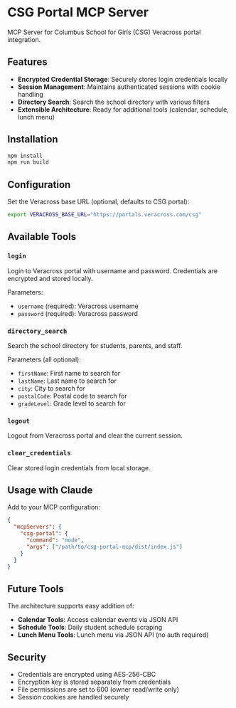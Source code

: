 # CSG Portal MCP Server

MCP Server for Columbus School for Girls (CSG) Veracross portal integration.

## Features

- **Encrypted Credential Storage**: Securely stores login credentials locally
- **Session Management**: Maintains authenticated sessions with cookie handling
- **Directory Search**: Search the school directory with various filters
- **Extensible Architecture**: Ready for additional tools (calendar, schedule, lunch menu)

## Installation

```bash
npm install
npm run build
```

## Configuration

Set the Veracross base URL (optional, defaults to CSG portal):

```bash
export VERACROSS_BASE_URL="https://portals.veracross.com/csg"
```

## Available Tools

### `login`
Login to Veracross portal with username and password. Credentials are encrypted and stored locally.

Parameters:
- `username` (required): Veracross username
- `password` (required): Veracross password

### `directory_search`
Search the school directory for students, parents, and staff.

Parameters (all optional):
- `firstName`: First name to search for
- `lastName`: Last name to search for
- `city`: City to search for
- `postalCode`: Postal code to search for
- `gradeLevel`: Grade level to search for

### `logout`
Logout from Veracross portal and clear the current session.

### `clear_credentials`
Clear stored login credentials from local storage.

## Usage with Claude

Add to your MCP configuration:

```json
{
  "mcpServers": {
    "csg-portal": {
      "command": "node",
      "args": ["/path/to/csg-portal-mcp/dist/index.js"]
    }
  }
}
```

## Future Tools

The architecture supports easy addition of:
- **Calendar Tools**: Access calendar events via JSON API
- **Schedule Tools**: Daily student schedule scraping
- **Lunch Menu Tools**: Lunch menu via JSON API (no auth required)

## Security

- Credentials are encrypted using AES-256-CBC
- Encryption key is stored separately from credentials
- File permissions are set to 600 (owner read/write only)
- Session cookies are handled securely